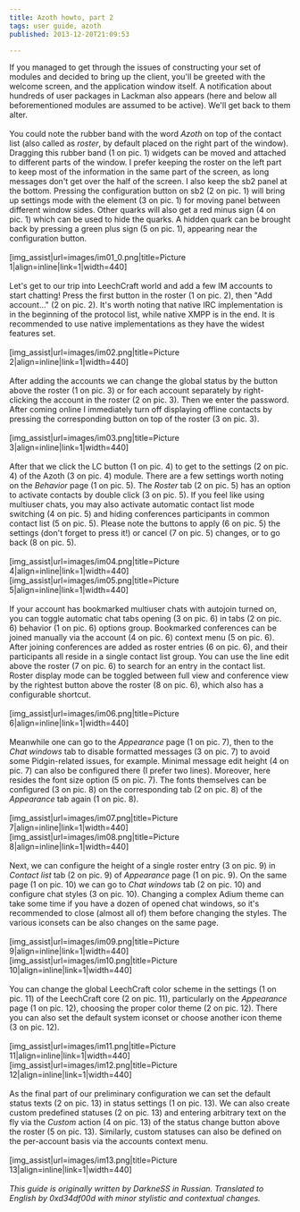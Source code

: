 ```yaml
---
title: Azoth howto, part 2
tags: user guide, azoth
published: 2013-12-20T21:09:53

---
```


If you managed to get through the issues of constructing your set of
modules and decided to bring up the client, you'll be greeted with the
welcome screen, and the application window itself. A notification about
hundreds of user packages in Lackman also appears (here and below all
beforementioned modules are assumed to be active). We'll get back to
them alter.\
\
You could note the rubber band with the word *Azoth* on top of the
contact list (also called as *roster*, by default placed on the right
part of the window). Dragging this rubber band (1 on pic. 1) widgets can
be moved and attached to different parts of the window. I prefer keeping
the roster on the left part to keep most of the information in the same
part of the screen, as long messages don't get over the half of the
screen. I also keep the sb2 panel at the bottom. Pressing the
configuration button on sb2 (2 on pic. 1) will bring up settings mode
with the element (3 on pic. 1) for moving panel between different window
sides. Other quarks will also get a red minus sign (4 on pic. 1) which
can be used to hide the quarks. A hidden quark can be brought back by
pressing a green plus sign (5 on pic. 1), appearing near the
configuration button.\
\
\[img\_assist|url=images/im01\_0.png|title=Picture
1|align=inline|link=1|width=440\]\
\
Let's get to our trip into LeechCraft world and add a few IM accounts to
start chatting! Press the first button in the roster (1 on pic. 2), then
"Add account…" (2 on pic. 2). It's worth noting that native IRC
implementation is in the beginning of the protocol list, while native
XMPP is in the end. It is recommended to use native implementations as
they have the widest features set.\
\
\[img\_assist|url=images/im02.png|title=Picture
2|align=inline|link=1|width=440\]\
\
After adding the accounts we can change the global status by the button
above the roster (1 on pic. 3) or for each account separately by
right-clicking the account in the roster (2 on pic. 3). Then we enter
the password. After coming online I immediately turn off displaying
offline contacts by pressing the corresponding button on top of the
roster (3 on pic. 3).\
\
\[img\_assist|url=images/im03.png|title=Picture
3|align=inline|link=1|width=440\]\
\
After that we click the LC button (1 on pic. 4) to get to the settings
(2 on pic. 4) of the Azoth (3 on pic. 4) module. There are a few
settings worth noting on the *Behavior* page (1 on pic. 5). The *Roster*
tab (2 on pic. 5) has an option to activate contacts by double click (3
on pic. 5). If you feel like using multiuser chats, you may also
activate automatic contact list mode switching (4 on pic. 5) and hiding
conferences participants in common contact list (5 on pic. 5). Please
note the buttons to apply (6 on pic. 5) the settings (don't forget to
press it!) or cancel (7 on pic. 5) changes, or to go back (8 on pic.
5).\
\
\[img\_assist|url=images/im04.png|title=Picture
4|align=inline|link=1|width=440\]
\[img\_assist|url=images/im05.png|title=Picture
5|align=inline|link=1|width=440\]\
\
If your account has bookmarked multiuser chats with autojoin turned on,
you can toggle automatic chat tabs opening (3 on pic. 6) in tabs (2 on
pic. 6) behavior (1 on pic. 6) options group. Bookmarked conferences can
be joined manually via the account (4 on pic. 6) context menu (5 on pic.
6). After joining conferences are added as roster entries (6 on pic. 6),
and their participants all reside in a single contact list group. You
can use the line edit above the roster (7 on pic. 6) to search for an
entry in the contact list. Roster display mode can be toggled between
full view and conference view by the rightest button above the roster (8
on pic. 6), which also has a configurable shortcut.\
\
\[img\_assist|url=images/im06.png|title=Picture
6|align=inline|link=1|width=440\]\
\
Meanwhile one can go to the *Appearance* page (1 on pic. 7), then to the
*Chat windows* tab to disable formatted messages (3 on pic. 7) to avoid
some Pidgin-related issues, for example. Minimal message edit height (4
on pic. 7) can also be configured there (I prefer two lines). Moreover,
here resides the font size option (5 on pic. 7). The fonts themselves
can be configured (3 on pic. 8) on the corresponding tab (2 on pic. 8)
of the *Appearance* tab again (1 on pic. 8).\
\
\[img\_assist|url=images/im07.png|title=Picture
7|align=inline|link=1|width=440\]
\[img\_assist|url=images/im08.png|title=Picture
8|align=inline|link=1|width=440\]\
\
Next, we can configure the height of a single roster entry (3 on pic. 9)
in *Contact list* tab (2 on pic. 9) of *Appearance* page (1 on pic. 9).
On the same page (1 on pic. 10) we can go to *Chat windows* tab (2 on
pic. 10) and configure chat styles (3 on pic. 10). Changing a complex
Adium theme can take some time if you have a dozen of opened chat
windows, so it's recommended to close (almost all of) them before
changing the styles. The various iconsets can be also changes on the
same page.\
\
\[img\_assist|url=images/im09.png|title=Picture
9|align=inline|link=1|width=440\]
\[img\_assist|url=images/im10.png|title=Picture
10|align=inline|link=1|width=440\]\
\
You can change the global LeechCraft color scheme in the settings (1 on
pic. 11) of the LeechCraft core (2 on pic. 11), particularly on the
*Appearance* page (1 on pic. 12), choosing the proper color theme (2 on
pic. 12). There you can also set the default system iconset or choose
another icon theme (3 on pic. 12).\
\
\[img\_assist|url=images/im11.png|title=Picture
11|align=inline|link=1|width=440\]
\[img\_assist|url=images/im12.png|title=Picture
12|align=inline|link=1|width=440\]\
\
As the final part of our preliminary configuration we can set the
default status texts (2 on pic. 13) in status settings (1 on pic. 13).
We can also create custom predefined statuses (2 on pic. 13) and
entering arbitrary text on the fly via the *Custom* action (4 on pic.
13) of the status change button above the roster (5 on pic. 13).
Similarly, custom statuses can also be defined on the per-account basis
via the accounts context menu.\
\
\[img\_assist|url=images/im13.png|title=Picture
13|align=inline|link=1|width=440\]\
\
*This guide is originally written by DarkneSS in Russian. Translated to
English by 0xd34df00d with minor stylistic and contextual changes.*